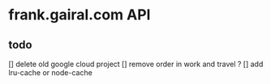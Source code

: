 # frank.gairal.com API

## todo

[] delete old google cloud project
[] remove order in work and travel ?
[] add lru-cache or node-cache
